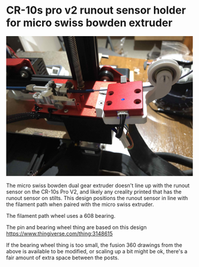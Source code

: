 # CR-10s pro v2 runout sensor holder for micro swiss bowden extruder

![In action](runout-holder.jpg)

The micro swiss bowden dual gear extruder doesn't line up with the runout sensor on the CR-10s Pro V2, and likely any creality printed that has the runout sensor on stilts. This design positions the runout sensor in line with the filament path when paired with the micro swiss extruder.

The filament path wheel uses a 608 bearing.

The pin and bearing wheel thing are based on this design https://www.thingiverse.com/thing:3148615

If the bearing wheel thing is too small, the fusion 360 drawings from the above is available to be modified, or scaling up a bit might be ok, there's a fair amount of extra space between the posts.
